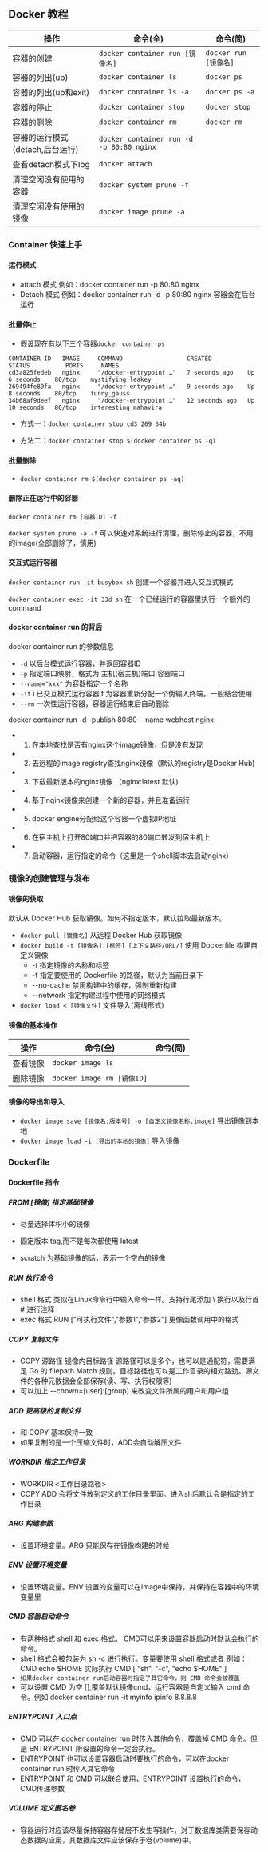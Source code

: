 ## Docker 教程

| 操作                            | 命令(全)                                 | 命令(简)              |
| ------------------------------- | ---------------------------------------- | --------------------- |
| 容器的创建                      | `docker container run [镜像名]`          | `docker run [镜像名]` |
| 容器的列出(up)                  | `docker container ls`                    | `docker ps`           |
| 容器的列出(up和exit)            | `docker container ls -a`                 | `docker ps -a`        |
| 容器的停止                      | `docker container stop `                 | `docker stop `        |
| 容器的删除                      | `docker container rm `                   | `docker rm `          |
| 容器的运行模式(detach,后台运行) | `docker container run -d -p 80:80 nginx` |                       |
| 查看detach模式下log             | `docker attach `                         |                       |
| 清理空闲没有使用的容器          | `docker system prune -f `                |                       |
| 清理空闲没有使用的镜像          | `docker image prune -a`                  |                       |

### Container 快速上手

#### 运行模式

- attach 模式		例如：docker container run -p 80:80 nginx
- Detach 模式		例如：docker container run -d -p 80:80 nginx 容器会在后台运行

#### 批量停止

- 假设现在有以下三个容器`docker container ps `

```
CONTAINER ID   IMAGE     COMMAND                  CREATED          STATUS          PORTS     NAMES
cd3a825fedeb   nginx     "/docker-entrypoint.…"   7 seconds ago    Up 6 seconds    80/tcp    mystifying_leakey
269494fe89fa   nginx     "/docker-entrypoint.…"   9 seconds ago    Up 8 seconds    80/tcp    funny_gauss
34b68af9deef   nginx     "/docker-entrypoint.…"   12 seconds ago   Up 10 seconds   80/tcp    interesting_mahavira
```

- 方式一：`docker container stop cd3 269 34b`

- 方法二：`docker container stop $(docker container ps -q) `

#### 批量删除

- `docker container rm $(docker container ps -aq)`

#### 删除正在运行中的容器

`docker container rm [容器ID] -f`

`docker system prune -a -f`		可以快速对系统进行清理，删除停止的容器，不用的image(全部删除了，慎用)

#### 交互式运行容器

`docker container run -it busybox sh`		创建一个容器并进入交互式模式 

`docker container exec -it 33d sh`		在一个已经运行的容器里执行一个额外的command

#### docker container run 的背后

docker container run 的参数信息
- `-d` 以后台模式运行容器，并返回容器ID
- `-p` 指定端口映射，格式为 主机(宿主机)端口:容器端口
- `--name="xxx"` 为容器指定一个名称 
- `-it` i 已交互模式运行容器,t 为容器重新分配一个伪输入终端。一般结合使用
- `--rm` 一次性运行容器，容器运行结束后自动删除


docker container run -d -publish 80:80 --name webhost nginx

- 1. 在本地查找是否有nginx这个image镜像，但是没有发现
- 2. 去远程的image registry查找nginx镜像（默认的registry是Docker Hub)
- 3. 下载最新版本的nginx镜像 （nginx:latest 默认)
- 4. 基于nginx镜像来创建一个新的容器，并且准备运行
- 5. docker engine分配给这个容器一个虚拟IP地址
- 6. 在宿主机上打开80端口并把容器的80端口转发到宿主机上
- 7. 启动容器，运行指定的命令（这里是一个shell脚本去启动nginx）

### 镜像的创建管理与发布

#### 镜像的获取

默认从 Docker Hub 获取镜像。如何不指定版本，默认拉取最新版本。

- `docker pull [镜像名]`		从远程 Docker Hub 获取镜像
- `docker build -t [镜像名]:[标签] [上下文路径/URL/]`		使用 Dockerfile 构建自定义镜像
  - -t 指定镜像的名称和标签
  - -f 指定要使用的 Dockerfile 的路径，默认为当前目录下
  - --no-cache 禁用构建中的缓存，强制重新构建
  - --network 指定构建过程中使用的网络模式
- `docker load < [镜像文件]`		文件导入(离线形式)

#### 镜像的基本操作
| 操作     | 命令(全)                   | 命令(简) |
| -------- | -------------------------- | -------- |
| 查看镜像 | `docker image ls`          |          |
| 删除镜像 | `docker image rm [镜像ID]` |          |

#### 镜像的导出和导入

- `docker image save [镜像名:版本号] -o [自定义镜像名称.image]`		导出镜像到本地
- `docker image load -i [导出的本地的镜像]`				导入镜像

### Dockerfile 

#### Dockerfile 指令

##### FROM [镜像]	指定基础镜像

- 尽量选择体积小的镜像

- 固定版本 tag,而不是每次都使用 latest

- scratch 为基础镜像的话，表示一个空白的镜像

##### RUN	执行命令

  - shell 格式	类似在Linux命令行中输入命令一样。支持行尾添加 \ 换行以及行首 # 进行注释
  - exec 格式	RUN ["可执行文件","参数1","参数2"] 更像函数调用中的格式

##### COPY	复制文件

- COPY 源路径 镜像内目标路径	源路径可以是多个，也可以是通配符，需要满足 Go 的 filepath.Match 规则。目标路径也可以是工作目录的相对路劲。源文件的各种元数据会全部保存(读、写、执行权限等)
- 可以加上 --chown=[user]:[group] 来改变文件所属的用户和用户组

##### ADD	更高级的复制文件

- 和 COPY 基本保持一致
- 如果复制的是一个压缩文件时，ADD会自动解压文件

##### WORKDIR	指定工作目录

- WORKDIR <工作目录路径>
- COPY ADD 会将文件放到定义的工作目录里面。进入sh后默认会是指定的工作目录

##### ARG	构建参数

- 设置环境变量。ARG 只能保存在镜像构建的时候

##### ENV	设置环境变量

- 设置环境变量。ENV 设置的变量可以在Image中保持，并保持在容器中的环境变量里

##### CMD	容器启动命令

- 有两种格式 shell 和 exec 格式。 CMD可以用来设置容器启动时默认会执行的命令。
- shell 格式会被包装为 sh -c 进行执行。变量要使用 shell 格式或者 例如：CMD echo $HOME 实际执行 CMD [ "sh", "-c", "echo $HOME" ]
- `如果docker container run启动容器时指定了其它命令，则 CMD 命令会被覆盖`
- 可以设置 CMD 为空 [],覆盖默认镜像cmd，运行容器是自定义输入 cmd 命令。例如 docker container run -it myinfo ipinfo 8.8.8.8

##### ENTRYPOINT	入口点

- CMD 可以在 docker container run 时传入其他命令，覆盖掉 CMD 命令。但是 ENTRYPOINT 所设置的命令一定会执行。
- ENTRYPOINT 也可以设置容器启动时要执行的命令，可以在docker container run 时传入其它命令
- ENTRYPOINT 和 CMD 可以联合使用，ENTRYPOINT 设置执行的命令，CMD传递参数

##### VOLUME	定义匿名卷

- 容器运行时应该尽量保持容器存储层不发生写操作，对于数据库类需要保存动态数据的应用，其数据库文件应该保存于卷(volume)中。

